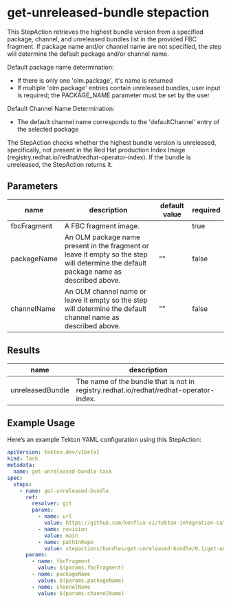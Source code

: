 # get-unreleased-bundle stepaction

This StepAction retrieves the highest bundle version from a specified package, channel, and unreleased bundles list in the provided FBC fragment.
If package name and/or channel name are not specified, the step will determine the default package and/or channel name.

Default package name determination:
* If there is only one 'olm.package', it's name is returned
* If multiple 'olm.package' entries contain unreleased bundles, user input is required; the PACKAGE_NAME parameter must be set by the user

Default Channel Name Determination:
* The default channel name corresponds to the 'defaultChannel' entry of the selected package

The StepAction checks whether the highest bundle version is unreleased, specifically, not present in the Red Hat production Index Image (registry.redhat.io/redhat/redhat-operator-index).
If the bundle is unreleased, the StepAction returns it.

## Parameters
|name|description|default value|required|
|---|---|---|---|
|fbcFragment|A FBC fragment image.||true|
|packageName|An OLM package name present in the fragment or leave it empty so the step will determine the default package name as described above.|""|false|
|channelName|An OLM channel name or leave it empty so the step will determine the default channel name as described above.|""|false|

## Results
|name|description|
|---|---|
|unreleasedBundle|The name of the bundle that is not in registry.redhat.io/redhat/redhat-operator-index.|

## Example Usage

Here’s an example Tekton YAML configuration using this StepAction:

```yaml
apiVersion: tekton.dev/v1beta1
kind: Task
metadata:
  name: get-unreleased-bundle-task
spec:
  steps:
    - name: get-unreleased-bundle
      ref:
        resolver: git
        params:
          - name: url
            value: https://github.com/konflux-ci/tekton-integration-catalog
          - name: revision
            value: main
          - name: pathInRepo
            value: stepactions/bundles/get-unreleased-bundle/0.1/get-unreleased-bundle.yaml
      params:
        - name: fbcFragment
          value: $(params.fbcFragment)
        - name: packageName
          value: $(params.packageName)
        - name: channelName
          value: $(params.channelName)
```
